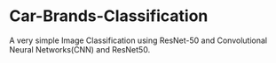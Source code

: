 # Car-Brands-Classification
A very simple Image Classification using ResNet-50 and Convolutional Neural Networks(CNN) and ResNet50.
